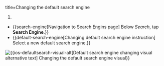 title=Changing the default search engine

1. <? include open-setting-ios ?>
* {{search-engine[Navigation to Search Engins page] Below <em>Search</em>, tap <strong>Search Engine</strong>.}}
* {{default-search-engine[Changing default search engine instruction] Select a new default search engine.}}

![{{ios-defaultsearch-visual-alt[Default search engine changing visual alternative text] Changing the default search engine visual}}](images/ios-defaultsearch-visual.png)
